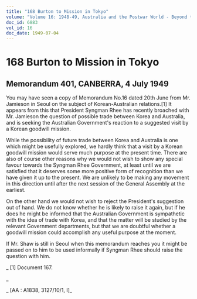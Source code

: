 ```yaml
---
title: "168 Burton to Mission in Tokyo"
volume: "Volume 16: 1948-49, Australia and the Postwar World - Beyond the Region"
doc_id: 6883
vol_id: 16
doc_date: 1949-07-04
---
```


# 168 Burton to Mission in Tokyo

## Memorandum 401, CANBERRA, 4 July 1949

You may have seen a copy of Memorandum No.16 dated 20th June from Mr. Jamieson in Seoul on the subject of Korean-Australian relations.[1] It appears from this that President Syngman Rhee has recently broached with Mr. Jamieson the question of possible trade between Korea and Australia, and is seeking the Australian Government's reaction to a suggested visit by a Korean goodwill mission.

While the possibility of future trade between Korea and Australia is one which might be usefully explored, we hardly think that a visit by a Korean goodwill mission would serve much purpose at the present time. There are also of course other reasons why we would not wish to show any special favour towards the Syngman Rhee Government, at least until we are satisfied that it deserves some more positive form of recognition than we have given it up to the present. We are unlikely to be making any movement in this direction until after the next session of the General Assembly at the earliest.

On the other hand we would not wish to reject the President's suggestion out of hand. We do not know whether he is likely to raise it again, but if he does he might be informed that the Australian Government is sympathetic with the idea of trade with Korea, and that the matter will be studied by the relevant Government departments, but that we are doubtful whether a goodwill mission could accomplish any useful purpose at the moment.

If Mr. Shaw is still in Seoul when this memorandum reaches you it might be passed on to him to be used informally if Syngman Rhee should raise the question with him.

_ [1] Document 167.

_

_ [AA : A1838, 3127/10/1, I]_
